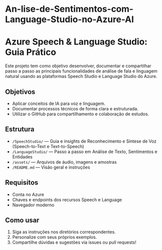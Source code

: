 # An-lise-de-Sentimentos-com-Language-Studio-no-Azure-AI
# Azure Speech & Language Studio: Guia Prático

Este projeto tem como objetivo desenvolver, documentar e compartilhar passo a passo as principais funcionalidades de análise de fala e linguagem natural usando as plataformas Speech Studio e Language Studio do Azure.

## Objetivos
- Aplicar conceitos de IA para voz e linguagem.
- Documentar processos técnicos de forma clara e estruturada.
- Utilizar o GitHub para compartilhamento e colaboração de estudos.

## Estrutura

- `/SpeechStudio/` — Guia e insights de Reconhecimento e Síntese de Voz (Speech-to-Text e Text-to-Speech)
- `/LanguageStudio/` — Passo a passo em Análise de Texto, Sentimentos e Entidades
- `/assets/` — Arquivos de áudio, imagens e amostras
- `/README.md` — Visão geral e instruções

## Requisitos

- Conta no Azure
- Chaves e endpoints dos recursos Speech e Language
- Navegador moderno

## Como usar

1. Siga as instruções nos diretórios correspondentes.
2. Personalize com seus próprios exemplos.
3. Compartilhe dúvidas e sugestões via issues ou pull requests!
